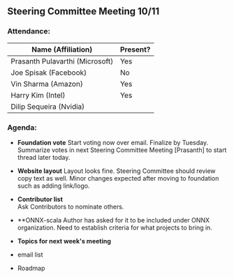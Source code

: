 ## Steering Committee Meeting 10/11

### Attendance:

| Name (Affiliation) | Present? |
| ------------------------------- | --- |
| Prasanth Pulavarthi (Microsoft) | Yes |
| Joe Spisak (Facebook)           | No |
| Vin Sharma (Amazon)             | Yes | 
| Harry Kim (Intel)               | Yes |
| Dilip Sequeira (Nvidia)         |  |

### Agenda:

* **Foundation vote** 
Start voting now over email. Finalize by Tuesday. Summarize votes in next Steering Committee Meeting
[Prasanth] to start thread later today.

* **Website layout** 
Layout looks fine.
Steering Committee should review copy text as well.
Minor changes expected after moving to foundation such as adding link/logo.
  
* **Contributor list**  
Ask Contributors to nominate others.

* **ONNX-scala
Author has asked for it to be included under ONNX organization. 
Need to establish criteria for what projects to bring in.

* **Topics for next week's meeting**  
* email list
* Roadmap
